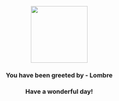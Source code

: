 <p align="center">
    <img src="https://raw.githubusercontent.com/PokeAPI/sprites/master/sprites/pokemon/271.png" width="150" height="150">
</p>
<h3 align="center">You have been greeted by - <b>Lombre</b></h3>
<h3 align="center">Have a wonderful day!</h3>
